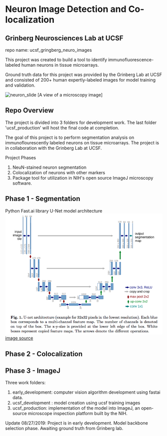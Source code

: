 # Neuron Image Detection and Co-localization
## Grinberg Neurosciences Lab at UCSF

repo name: ucsf_gringberg_neuro_images

This project was created to build a tool to identify immunofluorescence-labeled human neurons in tissue microarrays.  

Ground truth data for this project was provided by the Grinberg Lab at UCSF and consisted of 200+ human expertly-labeled images for model training and validation.

![neuron_slide](img/TrainingData_1_original_tiny.png)
[A view of a microscopy image]

## Repo Overview
The project is divided into 3 folders for development work. The last folder 'ucsf_production' will host the final code at completion.

The goal of this project is to perform segmentation analysis on immunoflourescently labeled neurons on tissue microarrays. The project is in collaboration with the Grinberg Lab at UCSF. 


Project Phases
1. NeuN-stained neuron segmentation
2. Colocalization of neurons with other markers
3. Package tool for utilization in NIH's open source ImageJ microscopy software.


## Phase 1 - Segmentation
Python
Fast.ai library
U-Net model architecture
![U-Net](U-net.png)  
[image source](https://arxiv.org/pdf/1505.04597.pdf)


## Phase 2 - Colocalization




## Phase 3 - ImageJ


Three work folders:
1. early_development: computer vision algorithm development using fastai data.
2. ucsf_development : model creation using ucsf training images
3. ucsf_production: implementation of the model into ImageJ, an open-source microscope inspection platform built by the NIH. 


Update 08/27/2019:
Project is in early development. Model backbone selection phase. Awaiting ground truth from Grinberg lab.
